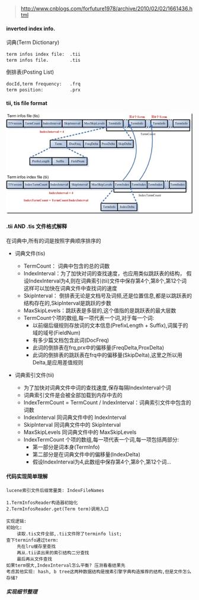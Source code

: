 > http://www.cnblogs.com/forfuture1978/archive/2010/02/02/1661436.html

#### inverted index info.

词典(Term Dictionary)

    term infos index file:  .tii
    term infos file.        .tis

倒排表(Posting List)

    docId,term frequency:   .frq
    term position:          .prx

#### tii, tis file format

![](./images/term-dictionary.jpg)

#### .tii AND .tis 文件格式解释

在词典中,所有的词是按照字典顺序排序的

- 词典文件(tis)
    - TermCount：    词典中包含的总的词数
    - IndexInterval：为了加快对词的查找速度，也应用类似跳跃表的结构，
        假设IndexInterval为4,则在词典索引(tii)文件中保存第4个,第8个,第12个词
        这样可以加快在词典文件中查找词的速度
    - SkipInterval： 倒排表无论是文档号及词频,还是位置信息,都是以跳跃表的结构存在的,SkipInterval是跳跃的步数
    - MaxSkipLevels：跳跃表是多层的,这个值指的是跳跃表的最大层数
    - TermCount个项的数组,每一项代表一个词,对于每一个词: 
        - 以前缀后缀规则存放词的文本信息(PrefixLength + Suffix),词属于的域的域号(FieldNum)
        - 有多少篇文档包含此词(DocFreq)
        - 此词的倒排表在frq,prx中的偏移量(FreqDelta,ProxDelta)
        - 此词的倒排表的跳跃表在frq中的偏移量(SkipDelta),这里之所以用Delta,是应用差值规则

- 词典索引文件(tii)
    - 为了加快对词典文件中词的查找速度,保存每隔IndexInterval个词
    - 词典索引文件是会被全部加载到内存中去的
    - IndexTermCount = TermCount / IndexInterval：词典索引文件中包含的词数
    - IndexInterval 同词典文件中的 IndexInterval
    - SkipInterval  同词典文件中的 SkipInterval
    - MaxSkipLevels 同词典文件中的 MaxSkipLevels
    - IndexTermCount 个项的数组,每一项代表一个词,每一项包括两部分:
        - 第一部分是词本身(TermInfo)
        - 第二部分是在词典文件中的偏移量(IndexDelta)
        - 假设IndexInterval为4,此数组中保存第4个,第8个,第12个词...

#### 代码实现简单理解

    lucene索引文件后缀常量类: IndexFileNames

    1.TermInfosReader构造器初始化
    2.TermInfosReader.get(Term term)调用入口

    实现逻辑:
    初始化: 
        读取.tis文件全部,.tii文件除了terminfo list;
    查下terminfo通过term: 
        先在lru缓存里查找
        再从.tii读出来的索引结构二分查找
        最后再从文件查找
    如果term很大,IndexInterval怎么平衡? 压测看看结果先
    考虑其他实现: hash, b tree这两种数据结构是搜素引擎字典构造推荐的结构,但是文件怎么存储?

##### 实现细节整理













